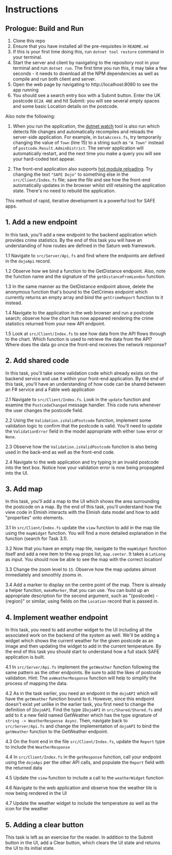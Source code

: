 # Instructions

## Prologue: Build and Run
1. Clone this repo
1. Ensure that you have installed all the pre-requisites in `README.md`
1. If this is your first time doing this, run `dotnet tool restore` command in your terminal.
1. Start the server and client by navigating to the repository root in your terminal and run `dotnet run`. The first time you run this, it may take a few seconds - it needs to download all the NPM dependencies as well as compile and run both client and server.
1. Open the web page by navigating to http://localhost:8080 to see the app running
1. You should see a search entry box with a Submit button. Enter the UK postcode `EC2A 4NE` and hit Submit: you will see several empty spaces and some basic Location details on the postcode.

Also note the following:

1. When you run the application, the [dotnet watch](https://docs.microsoft.com/en-us/aspnet/core/tutorials/dotnet-watch) tool is also run which detects file changes and automatically recompiles and reloads the server-side application. For example, in `DataAccess.fs`, try temporarily changing the value of `Town` (line 15) to a string such as `"A Town"` instead of `postcode.Result.AdminDistrict`. The server  application will automatically restart, and the next time you make a query you will see your hard-coded text appear.

1. The front-end application also supports [hot module reloading](https://webpack.js.org/concepts/hot-module-replacement/). Try changing the text `"SAFE Dojo"` to something else in the `src/Client/Index.fs` file; save the file and see how the front-end automatically updates in the browser whilst still retaining the application state. There's no need to rebuild the application.

This method of rapid, iterative development is a powerful tool for SAFE apps.

## 1. Add a new endpoint

In this task, you'll add a new endpoint to the backend application which provides crime statistics. By the end of this task you will have an understanding of how routes are defined in the Saturn web framework.

1.1 Navigate to `src/Server/Api.fs` and find where the endpoints are defined in the `dojoApi` record.

1.2 Observe how we bind a function to the GetDistance endpoint. Also, note the function name and the signature of the `getDistanceFromLondon` function.

1.3 In the same manner as the GetDistance endpoint above, delete the anonymous function that's bound to the GetCrimes endpoint which currently returns an empty array and bind the `getCrimeReport` function to it instead.

1.4 Navigate to the application in the web browser and run a postcode search; observe how the chart has now appeared rendering the crime statistics returned from your new API endpoint.

1.5 Look at `src/Client/Index.fs` to see how data from the API flows through to the chart. Which function is used to retrieve the data from the API? Where does the data go once the front-end receives the network response?

## 2. Add shared code

In this task, you'll take some validation code which already exists on the backend service and use it within your front-end application. By the end of this task, you'll have an understanding of how code can be shared between an F# service and a Fable web application

2.1 Navigate to `src/Client/Index.fs`. Look in the `update` function and examine the `PostcodeChanged` message handler. This code runs whenever the user changes the postcode field.

2.2 Using the `Validation.isValidPostcode` function, implement some validation logic to confirm that the postcode is valid. You'll need to update the `ValidationError` field in the model appropriate with either `Some` error or `None`.

2.3 Observe how the `Validation.isValidPostcode` function is also being used in the back-end as well as the front-end code.

2.4 Navigate to the web application and try typing in an invalid postcode into the text box. Notice how your validation error is now being propagated into the UI.

## 3. Add map

In this task, you'll add a map to the UI which shows the area surrounding the postcode on a map. By the end of this task, you'll understand how the view code in Elmish interacts with the Elmish data model and how to add "properties" onto elements.

3.1 In `src/Client/Index.fs` update the `view` function to add in the map tile using the `mapWidget` function. You will find a more detailed explanation in the function (search for Task 3.1).

3.2 Now that you have an empty map tile, navigate to the `mapWidget` function itself and add a new item to the `map` props list, `map.center`. It takes a `LatLong` as input. You should now be able to see the map with the correct location!

3.3 Change the zoom level to `15`. Observe how the map updates almost immediately and smoothly zooms in.

3.4 Add a marker to display on the centre point of the map. There is already a helper function, `makeMarker`, that you can use. You can build up an appropriate description for the second argument, such as "{postcode} - {region}" or similar, using fields on the `Location` record that is passed in.

## 4. Implement weather endpoint

In this task, you need to add another widget to the UI including all the associated work on the backend of the system as well. We'll be adding a widget which shows the current weather for the given postcode as an image and then updating the widget to add in the current temperature. By the end of this task you should start to understand how a full stack SAFE application is built.

4.1 In `src/Server/Api.fs` implement the `getWeather` function following the same pattern as the other endpoints. Be sure to add the likes of postcode validation. Hint: The `asWeatherResponse` function will help to simplify the process of mapping the data.

4.2 As in the task earlier, you need an endpoint in the `dojoAPI` which will have the `getWeather` function bound to it. However, since this endpoint doesn't exist yet unlike in the earlier task, you first need to change the definition of `IDojoAPI`. Find the type `IDojoAPI` in `src/Shared/Shared.fs` and add to it a new field named GetWeather which has the type signature of `string -> WeatherResponse Async`. Then, navigate back to `src/Server/Api.fs` and change the implementation of `dojoAPI` to bind the `getWeather` function to the GetWeather endpoint.

4.3 On the front end in the file `src/Client/Index.fs`, update the `Report` type to include the `WeatherResponse`

4.4 In `src/Client/Index.fs` in the `getResponse` function, call your endpoint using the `dojoApi` per the other API calls, and populate the `Report` field with the returned data

4.5 Update the `view` function to include a call to the `weatherWidget` function

4.6 Navigate to the web application and observe how the weather tile is now being rendered in the UI

4.7 Update the weather widget to include the temperature as well as the icon for the weather

## 5. Adding a clear button

This task is left as an exercise for the reader. In addition to the Submit button in the UI, add a Clear button, which clears the UI state and returns the UI to its initial state.

